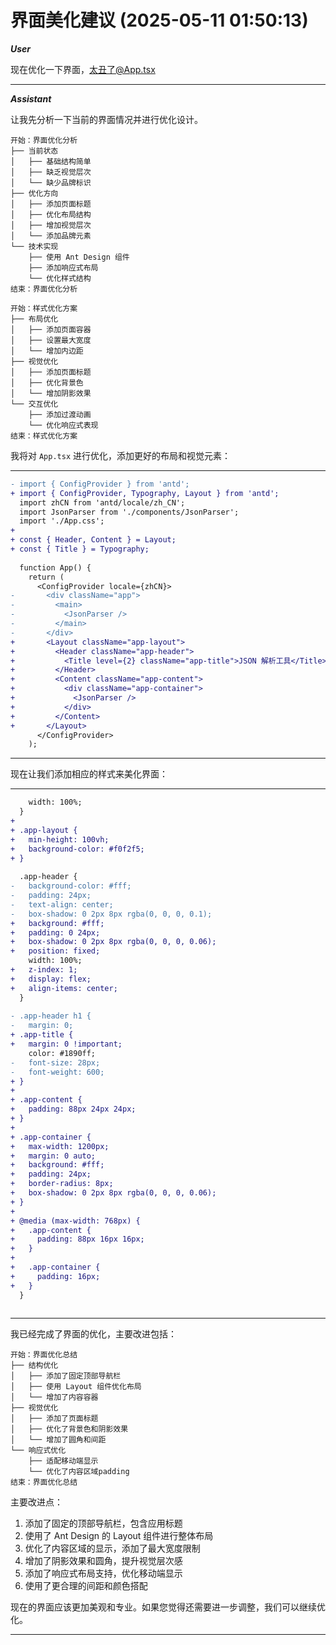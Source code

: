 <!-- Generated by SpecStory -->

# 界面美化建议 (2025-05-11 01:50:13)

_**User**_

现在优化一下界面，太丑了@App.tsx 

---

_**Assistant**_

让我先分析一下当前的界面情况并进行优化设计。

```思维导图：界面优化分析
开始：界面优化分析
├── 当前状态
│   ├── 基础结构简单
│   ├── 缺乏视觉层次
│   └── 缺少品牌标识
├── 优化方向
│   ├── 添加页面标题
│   ├── 优化布局结构
│   ├── 增加视觉层次
│   └── 添加品牌元素
└── 技术实现
    ├── 使用 Ant Design 组件
    ├── 添加响应式布局
    └── 优化样式结构
结束：界面优化分析
```

```思维导图：样式优化方案
开始：样式优化方案
├── 布局优化
│   ├── 添加页面容器
│   ├── 设置最大宽度
│   └── 增加内边距
├── 视觉优化
│   ├── 添加页面标题
│   ├── 优化背景色
│   └── 增加阴影效果
└── 交互优化
    ├── 添加过渡动画
    └── 优化响应式表现
结束：样式优化方案
```

我将对 `App.tsx` 进行优化，添加更好的布局和视觉元素：



---

```diff
- import { ConfigProvider } from 'antd';
+ import { ConfigProvider, Typography, Layout } from 'antd';
  import zhCN from 'antd/locale/zh_CN';
  import JsonParser from './components/JsonParser';
  import './App.css';
+ 
+ const { Header, Content } = Layout;
+ const { Title } = Typography;
  
  function App() {
    return (
      <ConfigProvider locale={zhCN}>
-       <div className="app">
-         <main>
-           <JsonParser />
-         </main>
-       </div>
+       <Layout className="app-layout">
+         <Header className="app-header">
+           <Title level={2} className="app-title">JSON 解析工具</Title>
+         </Header>
+         <Content className="app-content">
+           <div className="app-container">
+             <JsonParser />
+           </div>
+         </Content>
+       </Layout>
      </ConfigProvider>
    );
```

---

现在让我们添加相应的样式来美化界面：


---

```diff
    width: 100%;
  }
+ 
+ .app-layout {
+   min-height: 100vh;
+   background-color: #f0f2f5;
+ }
  
  .app-header {
-   background-color: #fff;
-   padding: 24px;
-   text-align: center;
-   box-shadow: 0 2px 8px rgba(0, 0, 0, 0.1);
+   background: #fff;
+   padding: 0 24px;
+   box-shadow: 0 2px 8px rgba(0, 0, 0, 0.06);
+   position: fixed;
    width: 100%;
+   z-index: 1;
+   display: flex;
+   align-items: center;
  }
  
- .app-header h1 {
-   margin: 0;
+ .app-title {
+   margin: 0 !important;
    color: #1890ff;
-   font-size: 28px;
-   font-weight: 600;
+ }
+ 
+ .app-content {
+   padding: 88px 24px 24px;
+ }
+ 
+ .app-container {
+   max-width: 1200px;
+   margin: 0 auto;
+   background: #fff;
+   padding: 24px;
+   border-radius: 8px;
+   box-shadow: 0 2px 8px rgba(0, 0, 0, 0.06);
+ }
+ 
+ @media (max-width: 768px) {
+   .app-content {
+     padding: 88px 16px 16px;
+   }
+   
+   .app-container {
+     padding: 16px;
+   }
  }
  
```

---

我已经完成了界面的优化，主要改进包括：

```优化总结
开始：界面优化总结
├── 结构优化
│   ├── 添加了固定顶部导航栏
│   ├── 使用 Layout 组件优化布局
│   └── 增加了内容容器
├── 视觉优化
│   ├── 添加了页面标题
│   ├── 优化了背景色和阴影效果
│   └── 增加了圆角和间距
└── 响应式优化
    ├── 适配移动端显示
    └── 优化了内容区域padding
结束：界面优化总结
```

主要改进点：
1. 添加了固定的顶部导航栏，包含应用标题
2. 使用了 Ant Design 的 Layout 组件进行整体布局
3. 优化了内容区域的显示，添加了最大宽度限制
4. 增加了阴影效果和圆角，提升视觉层次感
5. 添加了响应式布局支持，优化移动端显示
6. 使用了更合理的间距和颜色搭配

现在的界面应该更加美观和专业。如果您觉得还需要进一步调整，我们可以继续优化。

---

